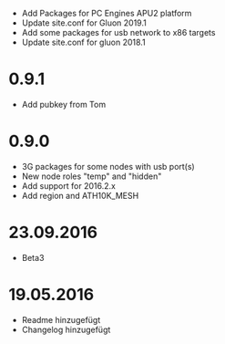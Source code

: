 * Add Packages for PC Engines APU2 platform
* Update site.conf for Gluon 2019.1
* Add some packages for usb network to x86 targets
* Update site.conf for gluon 2018.1
# 0.9.1
* Add pubkey from Tom

# 0.9.0
* 3G packages for some nodes with usb port(s)
* New node roles "temp" and "hidden"
* Add support for 2016.2.x
* Add region and ATH10K_MESH

# 23.09.2016
* Beta3

# 19.05.2016
* Readme hinzugefügt
* Changelog hinzugefügt